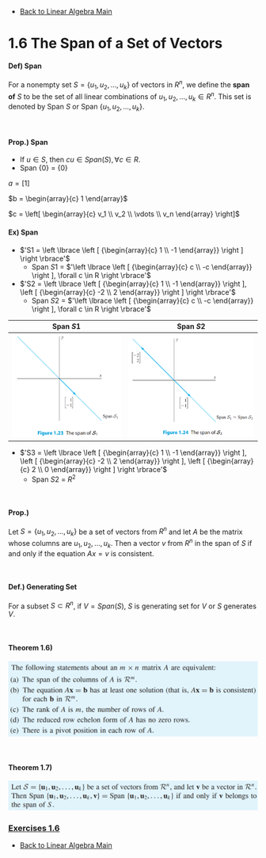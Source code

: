 * [Back to Linear Algebra Main](../../main.md)

# 1.6 The Span of a Set of Vectors

#### Def) Span
For a nonempty set $S=\lbrace u_1, u_2, \dots, u_k \rbrace$ of vectors in $R^n$, we define the **span of** $S$ to be the set of all linear combinations of $u_1, u_2, \dots, u_k \in R^n$. This set is denoted by Span $S$ or Span $\lbrace u_1, u_2, \dots, u_k \rbrace$.

<br>

#### Prop.) Span
* If $u \in S$, then $cu \in Span(S), \forall c \in R$.
* Span $\lbrace 0 \rbrace$ = $\lbrace 0 \rbrace$

$a = \left [ 1 \right ]$   

$b = \begin{array}{c} 1 \end{array}$   

$`c = \left[ \begin{array}{c} v_1 \\ v_2 \\ \vdots \\ v_n \end{array} \right]`$   

#### Ex) Span
* $'S1 = \left \lbrace \left [ {\begin{array}{c} 1 \\ -1 \end{array}} \right ] \right \rbrace'$
   * Span $S1$ = $'\left \lbrace \left [ {\begin{array}{c} c \\ -c \end{array}} \right ], \forall c \in R \right \rbrace'$
* $'S2 = \left \lbrace \left [ {\begin{array}{c} 1 \\ -1 \end{array}} \right ], \left [ {\begin{array}{c} -2 \\ 2 \end{array}} \right ] \right \rbrace'$
   * Span $S2$ = $'\left \lbrace \left [ {\begin{array}{c} c \\ -c \end{array}} \right ], \forall c \in R \right \rbrace'$    
   
|Span $S1$|Span $S2$|
|:-:|:-:|
|![](images/060101.png)|![](images/060102.png)|

* $'S3 = \left \lbrace \left [ {\begin{array}{c} 1 \\ -1 \end{array}} \right ], \left [ {\begin{array}{c} -2 \\ 2 \end{array}} \right ], \left [ {\begin{array}{c} 2 \\ 0 \end{array}} \right ] \right \rbrace'$
   * Span $S2$ = $R^2$

<br>

#### Prop.) 
Let $S=\lbrace u_1, u_2, \dots, u_k \rbrace$ be a set of vectors from $R^n$ and let $A$ be the matrix whose columns are $u_1, u_2, \dots, u_k$. Then a vector $v$ from $R^n$ in the span of $S$ if and only if the equation $Ax=v$ is consistent.

<br>

#### Def.) Generating Set
For a subset $S \subset R^n$, if $V=Span (S)$, $S$ is generating set for $V$ or $S$ generates $V$.

<br>

#### Theorem 1.6)
![](images/060103.png)

<br>

#### Theorem 1.7)
![](images/060104.png)





### [Exercises 1.6](./exercises.md)





* [Back to Linear Algebra Main](../../main.md)